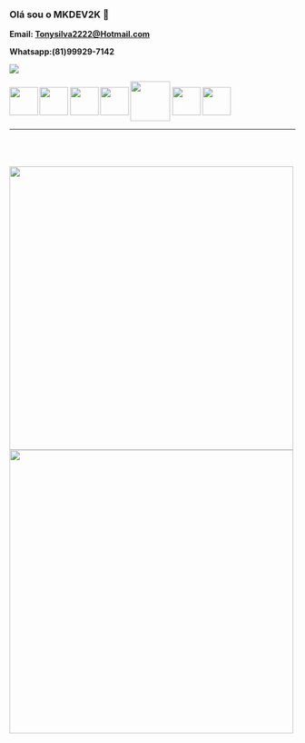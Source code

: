 ### Olá sou o MKDEV2K  👏







<strong><p>Email: Tonysilva2222@Hotmail.com<p><strong>
<p><strong>Whatsapp:(81)99929-7142<strong><p
<div>
<img heigth="180em" src="https://github-readme-stats.vercel.app/api?username=mkdev2k&show_icons=true&theme=tokyonight"/>
</div>

<div>
<img align="center" height="50" margin-left= 10px  width="50" src="https://cdn.jsdelivr.net/gh/devicons/devicon/icons/vscode/vscode-plain-wordmark.svg" />

 <img align="center"  margin-left= 10px heigth="50" width="50" src="https://cdn.jsdelivr.net/gh/devicons/devicon/icons/css3/css3-original.svg" />

  <img align="center" margin-left= 10px heigth="50" width="50" src="https://cdn.jsdelivr.net/gh/devicons/devicon/icons/html5/html5-original-wordmark.svg" />

  <img align="center" margin-left= 10px heigth="50" width="50" src="https://cdn.jsdelivr.net/gh/devicons/devicon/icons/javascript/javascript-original.svg" />

  <img align="center" margin-left= 10px  heigth="60" width="70" src="https://cdn.jsdelivr.net/gh/devicons/devicon/icons/php/php-original.svg" />
  
  <img align="center" margin-left= 10px heigth="50" width="50" src="https://cdn.jsdelivr.net/gh/devicons/devicon/icons/mysql/mysql-original-wordmark.svg" />
  
  <img align="center"  margin-left= 10px heigth="50" width="50" src="https://cdn.jsdelivr.net/gh/devicons/devicon/icons/postgresql/postgresql-original-wordmark.svg" />
  
<hr/>
<br/><br/><br/>
<img align="left" height="500px" width="500px" src="https://images.pexels.com/photos/8134609/pexels-photo-8134609.jpeg?auto=compress&cs=tinysrgb&w=1260&h=750&dpr=1" />
  <br/><br/>
<img align="left"   height="500" width="500" src="https://gifs.eco.br/wp-content/uploads/2022/11/gifs-de-programador-3.gif" />
  


</div>








